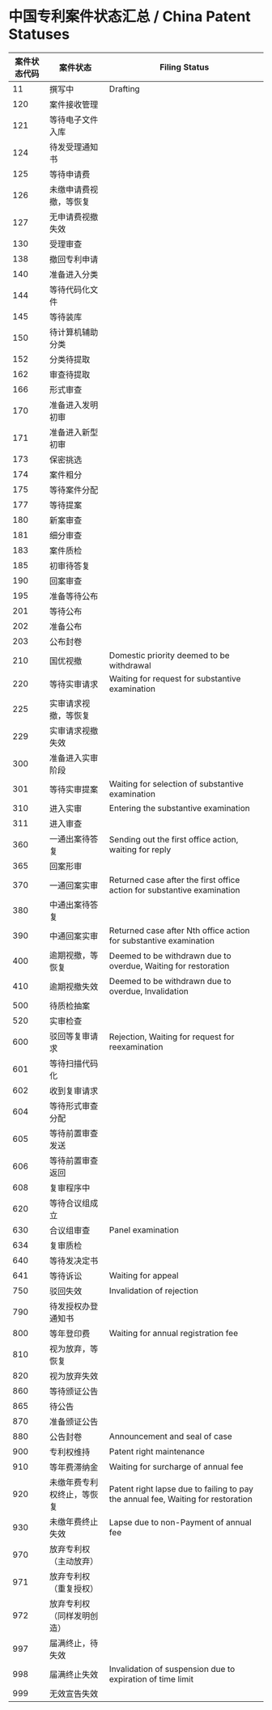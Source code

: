 # 中国专利案件状态汇总 / China Patent Statuses

| 案件状态代码 | 案件状态                   | Filing Status                                                                    |
| ------------ | -------------------------- | -------------------------------------------------------------------------------- |
| 11           | 撰写中                     | Drafting                                                                         |
| 120          | 案件接收管理               |                                                                                  |
| 121          | 等待电子文件入库           |                                                                                  |
| 124          | 待发受理通知书             |                                                                                  |
| 125          | 等待申请费                 |                                                                                  |
| 126          | 未缴申请费视撤，等恢复     |                                                                                  |
| 127          | 无申请费视撤失效           |                                                                                  |
| 130          | 受理审查                   |                                                                                  |
| 138          | 撤回专利申请               |                                                                                  |
| 140          | 准备进入分类               |                                                                                  |
| 144          | 等待代码化文件             |                                                                                  |
| 145          | 等待装库                   |                                                                                  |
| 150          | 待计算机辅助分类           |                                                                                  |
| 152          | 分类待提取                 |                                                                                  |
| 162          | 审查待提取                 |                                                                                  |
| 166          | 形式审查                   |                                                                                  |
| 170          | 准备进入发明初审           |                                                                                  |
| 171          | 准备进入新型初审           |                                                                                  |
| 173          | 保密挑选                   |                                                                                  |
| 174          | 案件粗分                   |                                                                                  |
| 175          | 等待案件分配               |                                                                                  |
| 177          | 等待提案                   |                                                                                  |
| 180          | 新案审查                   |                                                                                  |
| 181          | 细分审查                   |                                                                                  |
| 183          | 案件质检                   |                                                                                  |
| 185          | 初审待答复                 |                                                                                  |
| 190          | 回案审查                   |                                                                                  |
| 195          | 准备等待公布               |                                                                                  |
| 201          | 等待公布                   |                                                                                  |
| 202          | 准备公布                   |                                                                                  |
| 203          | 公布封卷                   |                                                                                  |
| 210          | 国优视撤                   | Domestic priority deemed to be withdrawal                                        |
| 220          | 等待实审请求               | Waiting for request for substantive examination                                  |
| 225          | 实审请求视撤，等恢复       |                                                                                  |
| 229          | 实审请求视撤失效           |                                                                                  |
| 300          | 准备进入实审阶段           |                                                                                  |
| 301          | 等待实审提案               | Waiting for selection of substantive examination                                 |
| 310          | 进入实审                   | Entering the substantive examination                                             |
| 311          | 进入审查                   |                                                                                  |
| 360          | 一通出案待答复             | Sending out the first office action, waiting for reply                           |
| 365          | 回案形审                   |                                                                                  |
| 370          | 一通回案实审               | Returned case after the first office action for substantive examination          |
| 380          | 中通出案待答复             |                                                                                  |
| 390          | 中通回案实审               | Returned case after Nth office action for substantive examination                |
| 400          | 逾期视撤，等恢复           | Deemed to be withdrawn due to overdue, Waiting for restoration                   |
| 410          | 逾期视撤失效               | Deemed to be withdrawn due to overdue, Invalidation                              |
| 500          | 待质检抽案                 |                                                                                  |
| 520          | 实审检查                   |                                                                                  |
| 600          | 驳回等复审请求             | Rejection, Waiting for request for reexamination                                 |
| 601          | 等待扫描代码化             |                                                                                  |
| 602          | 收到复审请求               |                                                                                  |
| 604          | 等待形式审查分配           |                                                                                  |
| 605          | 等待前置审查发送           |                                                                                  |
| 606          | 等待前置审查返回           |                                                                                  |
| 608          | 复审程序中                |                                                                                  |
| 620          | 等待合议组成立             |                                                                                  |
| 630          | 合议组审查                 | Panel examination                                                                |
| 634          | 复审质检                   |                                                                                  |
| 640          | 等待发决定书               |                                                                                  |
| 641          | 等待诉讼                   | Waiting for appeal                                                               |
| 750          | 驳回失效                   | Invalidation of rejection                                                        |
| 790          | 待发授权办登通知书         |                                                                                  |
| 800          | 等年登印费                 | Waiting for annual registration fee                                              |
| 810          | 视为放弃，等恢复           |                                                                                  |
| 820          | 视为放弃失效               |                                                                                  |
| 860          | 等待颁证公告               |                                                                                  |
| 865          | 待公告                     |                                                                                  |
| 870          | 准备颁证公告               |                                                                                  |
| 880          | 公告封卷                   | Announcement and seal of case                                                    |
| 900          | 专利权维持                 | Patent right maintenance                                                         |
| 910          | 等年费滞纳金               | Waiting for surcharge of annual fee                                              |
| 920          | 未缴年费专利权终止，等恢复 | Patent right lapse due to failing to pay the annual fee, Waiting for restoration |
| 930          | 未缴年费终止失效           | Lapse due to non-Payment of annual fee                                           |
| 970          | 放弃专利权（主动放弃）     |                                                                                  |
| 971          | 放弃专利权（重复授权）     |                                                                                  |
| 972          | 放弃专利权（同样发明创造） |                                                                                  |
| 997          | 届满终止，待失效           |                                                                                  |
| 998          | 届满终止失效               | Invalidation of suspension due to expiration of time limit                       |
| 999          | 无效宣告失效               |                                                                                  |
